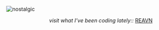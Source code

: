 

![nostalgic](https://github.com/user-attachments/assets/32c3f327-9379-4476-80eb-1b0ad618de62)

<p align="center"> <i> visit what I’ve been coding lately:: </i> <a href="https://polyglotparrot.github.io/jump/" target="_blank" rel="noopener noreferrer">REAVN</a> </p>




















  



